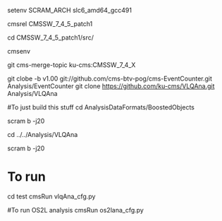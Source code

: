 setenv SCRAM_ARCH slc6_amd64_gcc491

cmsrel CMSSW_7_4_5_patch1

cd CMSSW_7_4_5_patch1/src/

cmsenv

git cms-merge-topic ku-cms:CMSSW_7_4_X

git clobe -b v1.00 git://github.com/cms-btv-pog/cms-EventCounter.git  Analysis/EventCounter 
git clone https://github.com/ku-cms/VLQAna.git Analysis/VLQAna

#To just build this stuff
cd AnalysisDataFormats/BoostedObjects 

scram b -j20

cd ../../Analysis/VLQAna

scram b -j20

# To run
cd test
cmsRun vlqAna_cfg.py 

#To run OS2L analysis 
cmsRun os2lana_cfg.py
